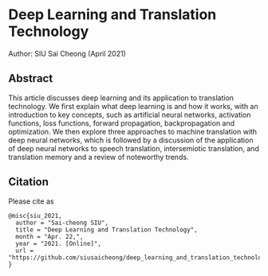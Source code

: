 # Deep Learning and Translation Technology

Author: SIU Sai Cheong (April 2021)

## Abstract

This article discusses deep learning and its application to translation technology. We first explain what deep learning is and how it works, with an introduction to key concepts, such as artificial neural networks, activation functions, loss functions, forward propagation, backpropagation and optimization. We then explore three approaches to machine translation with deep neural networks, which is followed by a discussion of the application of deep neural networks to speech translation, intersemiotic translation, and translation memory and a review of noteworthy trends.

## Citation

Please cite as
```
@misc{siu_2021,
  author = "Sai-cheong SIU",
  title = "Deep Learning and Translation Technology",
  month = "Apr. 22,",
  year = "2021. [Online]",
  url = "https://github.com/siusaicheong/deep_learning_and_translation_technology/"
}
```
